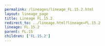 ```yaml
---
permalink: /lineages/lineage_FL.15.2.html
layout: lineage_page
title: Lineage FL.15.2
redirect_to: ../lineage.html?lineage=FL.15.2
lineage: FL.15.2
parent: FL.15
children: ['FL.15.2']
---
```

